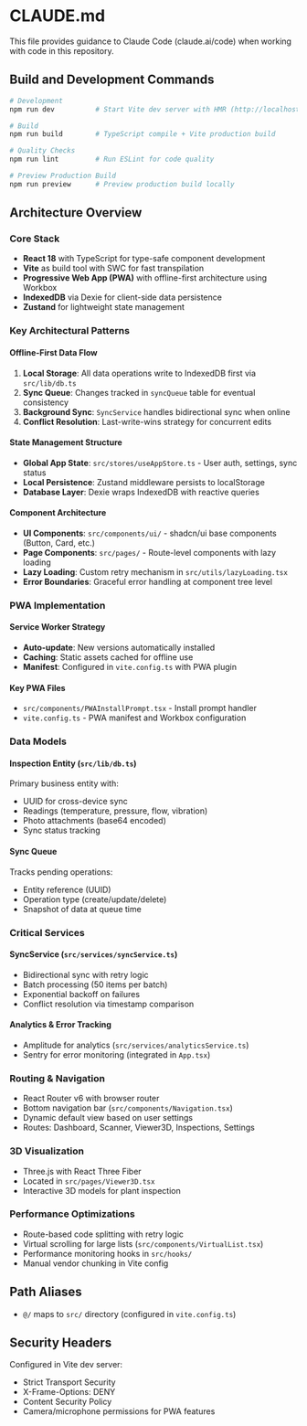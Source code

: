 # CLAUDE.md

This file provides guidance to Claude Code (claude.ai/code) when working with code in this repository.

## Build and Development Commands

```bash
# Development
npm run dev          # Start Vite dev server with HMR (http://localhost:5173)

# Build
npm run build        # TypeScript compile + Vite production build

# Quality Checks
npm run lint         # Run ESLint for code quality

# Preview Production Build
npm run preview      # Preview production build locally
```

## Architecture Overview

### Core Stack
- **React 18** with TypeScript for type-safe component development
- **Vite** as build tool with SWC for fast transpilation
- **Progressive Web App (PWA)** with offline-first architecture using Workbox
- **IndexedDB** via Dexie for client-side data persistence
- **Zustand** for lightweight state management

### Key Architectural Patterns

#### Offline-First Data Flow
1. **Local Storage**: All data operations write to IndexedDB first via `src/lib/db.ts`
2. **Sync Queue**: Changes tracked in `syncQueue` table for eventual consistency
3. **Background Sync**: `SyncService` handles bidirectional sync when online
4. **Conflict Resolution**: Last-write-wins strategy for concurrent edits

#### State Management Structure
- **Global App State**: `src/stores/useAppStore.ts` - User auth, settings, sync status
- **Local Persistence**: Zustand middleware persists to localStorage
- **Database Layer**: Dexie wraps IndexedDB with reactive queries

#### Component Architecture
- **UI Components**: `src/components/ui/` - shadcn/ui base components (Button, Card, etc.)
- **Page Components**: `src/pages/` - Route-level components with lazy loading
- **Lazy Loading**: Custom retry mechanism in `src/utils/lazyLoading.tsx`
- **Error Boundaries**: Graceful error handling at component tree level

### PWA Implementation

#### Service Worker Strategy
- **Auto-update**: New versions automatically installed
- **Caching**: Static assets cached for offline use
- **Manifest**: Configured in `vite.config.ts` with PWA plugin

#### Key PWA Files
- `src/components/PWAInstallPrompt.tsx` - Install prompt handler
- `vite.config.ts` - PWA manifest and Workbox configuration

### Data Models

#### Inspection Entity (`src/lib/db.ts`)
Primary business entity with:
- UUID for cross-device sync
- Readings (temperature, pressure, flow, vibration)
- Photo attachments (base64 encoded)
- Sync status tracking

#### Sync Queue
Tracks pending operations:
- Entity reference (UUID)
- Operation type (create/update/delete)
- Snapshot of data at queue time

### Critical Services

#### SyncService (`src/services/syncService.ts`)
- Bidirectional sync with retry logic
- Batch processing (50 items per batch)
- Exponential backoff on failures
- Conflict resolution via timestamp comparison

#### Analytics & Error Tracking
- Amplitude for analytics (`src/services/analyticsService.ts`)
- Sentry for error monitoring (integrated in `App.tsx`)

### Routing & Navigation
- React Router v6 with browser router
- Bottom navigation bar (`src/components/Navigation.tsx`)
- Dynamic default view based on user settings
- Routes: Dashboard, Scanner, Viewer3D, Inspections, Settings

### 3D Visualization
- Three.js with React Three Fiber
- Located in `src/pages/Viewer3D.tsx`
- Interactive 3D models for plant inspection

### Performance Optimizations
- Route-based code splitting with retry logic
- Virtual scrolling for large lists (`src/components/VirtualList.tsx`)
- Performance monitoring hooks in `src/hooks/`
- Manual vendor chunking in Vite config

## Path Aliases
- `@/` maps to `src/` directory (configured in `vite.config.ts`)

## Security Headers
Configured in Vite dev server:
- Strict Transport Security
- X-Frame-Options: DENY
- Content Security Policy
- Camera/microphone permissions for PWA features